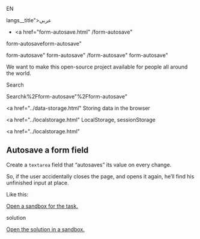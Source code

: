 EN

langs\_\_title">عربي</span></a>

-   <a href="form-autosave.html"
    /form-autosave"

form-autosaveform-autosave"

<!-- -->

form-autosave"
form-autosave"
/form-autosave"
form-autosave"

We want to make this open-source project available for people all around the world.

Search

Searchk%2Fform-autosave"%2Fform-autosave" </a>

<a href="../data-storage.html" Storing data in the browser</span></a>

<a href="../localstorage.html" LocalStorage, sessionStorage</span></a>

<a href="../localstorage.html"

## Autosave a form field

Create a `textarea` field that “autosaves” its value on every change.

So, if the user accidentally closes the page, and opens it again, he’ll find his unfinished input at place.

Like this:

[Open a sandbox for the task.](https://plnkr.co/edit/cShtUwrQINhUFnnK?p=preview)

solution

[Open the solution in a sandbox.](https://plnkr.co/edit/IUtAagHWvtGEX3NT?p=preview)
